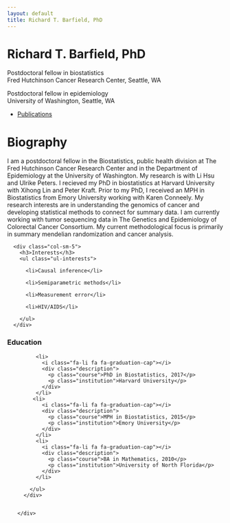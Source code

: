 ```yaml
---
layout: default
title: Richard T. Barfield, PhD
---
```

<html lang="en-us">
<div class="blurb">
	<h1>Richard T. Barfield, PhD</h1>
	<p>Postdoctoral fellow in biostatistics <br> Fred Hutchinson Cancer Research Center, Seattle, WA </p>
        <p>Postdoctoral fellow in epidemiology <br> University of Washington, Seattle, WA </p>	
</div><!-- /.blurb -->


- [Publications](pages/publications.html)



<h1 id="biography">Biography</h1>

<p>I am a postdoctoral fellow in the Biostatistics, public health division at The Fred Hutchinson Cancer Research Center and in the Department of Epidemiology at the University of Washington. My research is with Li Hsu and Ulrike Peters. I recieved my PhD in biostatistics at Harvard University with Xihong Lin and Peter Kraft. Prior to my PhD, I received an MPH in Biostatistics from Emory University working with Karen Conneely. My research interests are in understanding the genomics of cancer and developing statistical methods to connect for summary data. I am currently working with tumor sequencing data in The Genetics and Epidemiology of Colorectal Cancer Consortium.  My current methodological focus is primarily in summary mendelian randomization and cancer analysis.</p>

   <div class="row">

      
      <div class="col-sm-5">
        <h3>Interests</h3>
        <ul class="ul-interests">
          
          <li>Causal inference</li>
          
          <li>Semiparametric methods</li>
          
          <li>Measurement error</li>
          
          <li>HIV/AIDS</li>
          
        </ul>
      </div>
      

<div class="col-sm-7">
        <h3>Education</h3>
        <ul class="ul-edu fa-ul">
          
          <li>
            <i class="fa-li fa fa-graduation-cap"></i>
            <div class="description">
              <p class="course">PhD in Biostatistics, 2017</p>
              <p class="institution">Harvard University</p>
            </div>
          </li>
         <li>
            <i class="fa-li fa fa-graduation-cap"></i>
            <div class="description">
              <p class="course">MPH in Biostatistics, 2015</p>
              <p class="institution">Emory University</p>
            </div>
          </li> 
          <li>
            <i class="fa-li fa fa-graduation-cap"></i>
            <div class="description">
              <p class="course">BA in Mathematics, 2010</p>
              <p class="institution">University of North Florida</p>
            </div>
          </li>
          
        </ul>
      </div>


    </div>
  </div>
</div>
